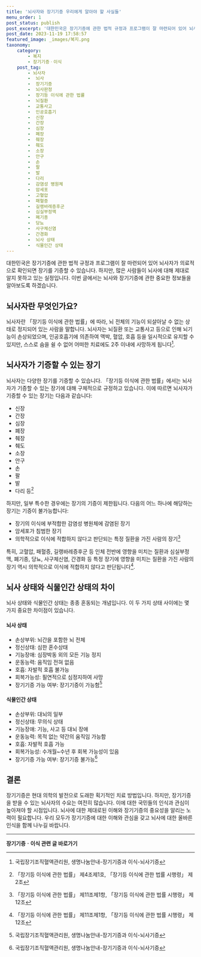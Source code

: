 ```yaml
---
title: '뇌사자와 장기기증 우리에게 알아야 할 사실들'
menu_order: 1
post_status: publish
post_excerpt: '대한민국은 장기기증에 관한 법적 규정과 프로그램이 잘 마련되어 있어 뇌사자가 의료적으로 확인되면 장기를 기증할 수 있습니다. 하지만, 많은 사람들이 뇌사에 대해 제대로 알지 못하고 있는 실정입니다. 이번 글에서는 뇌사와 장기기증에 관한 중요한 정보들을 알아보도록 하겠습니다.'
post_date: 2023-11-19 17:58:57
featured_image: _images/복지.png
taxonomy:
    category:
        - 복지
        - 장기기증ㆍ이식
    post_tag:
        - 뇌사자
        -  뇌사
        -  장기기증
        -  뇌사판정
        -  장기등 이식에 관한 법률
        -  뇌질환
        -  교통사고
        -  인공호흡기
        -  신장
        -  간장
        -  심장
        -  폐장
        -  췌장
        -  췌도
        -  소장
        -  안구
        -  손
        -  팔
        -  발
        -  다리
        -  감염성 병원체
        -  암세포
        -  고혈압
        -  패혈증
        -  길랭바레증후군
        -  심실부정맥
        -  폐기종
        -  당뇨
        -  사구체신염
        -  간경화
        -  뇌사 상태
        -  식물인간 상태
---
```



대한민국은 장기기증에 관한 법적 규정과 프로그램이 잘 마련되어 있어 뇌사자가 의료적으로 확인되면 장기를 기증할 수 있습니다. 하지만, 많은 사람들이 뇌사에 대해 제대로 알지 못하고 있는 실정입니다. 이번 글에서는 뇌사와 장기기증에 관한 중요한 정보들을 알아보도록 하겠습니다.

## 뇌사자란 무엇인가요?

뇌사자란 「장기등 이식에 관한 법률」에 따라, 뇌 전체의 기능이 되살아날 수 없는 상태로 정지되어 있는 사람을 말합니다. 뇌사자는 뇌질환 또는 교통사고 등으로 인해 뇌기능이 손상되었으며, 인공호흡기에 의존하여 맥박, 혈압, 호흡 등을 일시적으로 유지할 수 있지만, 스스로 숨을 쉴 수 없어 어떠한 치료에도 2주 이내에 사망하게 됩니다[^1].

## 뇌사자가 기증할 수 있는 장기

뇌사자는 다양한 장기를 기증할 수 있습니다. 「장기등 이식에 관한 법률」에서는 뇌사자가 기증할 수 있는 장기에 대해 구체적으로 규정하고 있습니다. 이에 따르면 뇌사자가 기증할 수 있는 장기는 다음과 같습니다:
- 신장
- 간장
- 심장
- 폐장
- 췌장
- 췌도
- 소장
- 안구
- 손
- 팔
- 발
- 다리 등[^2]

하지만, 일부 특수한 경우에는 장기의 기증이 제한됩니다. 다음의 어느 하나에 해당하는 장기는 기증이 불가능합니다:
- 장기의 이식에 부적합한 감염성 병원체에 감염된 장기
- 암세포가 침범한 장기
- 의학적으로 이식에 적합하지 않다고 판단되는 특정 질환을 가진 사람의 장기[^3]

특히, 고혈압, 패혈증, 길랭바레증후군 등 인체 전반에 영향을 미치는 질환과 심실부정맥, 폐기종, 당뇨, 사구체신염, 간경화 등 특정 장기에 영향을 미치는 질환을 가진 사람의 장기 역시 의학적으로 이식에 적합하지 않다고 판단됩니다[^3].

## 뇌사 상태와 식물인간 상태의 차이

뇌사 상태와 식물인간 상태는 종종 혼동되는 개념입니다. 이 두 가지 상태 사이에는 몇 가지 중요한 차이점이 있습니다.

#### 뇌사 상태
- 손상부위: 뇌간을 포함한 뇌 전체
- 정신상태: 심한 혼수상태
- 기능장애: 심장박동 외의 모든 기능 정지
- 운동능력: 움직임 전혀 없음
- 호흡: 자발적 호흡 불가능
- 회복가능성: 필연적으로 심정지하여 사망
- 장기기증 가능 여부: 장기기증이 가능함[^4]

#### 식물인간 상태
- 손상부위: 대뇌의 일부
- 정신상태: 무의식 상태
- 기능장애: 기능, 사고 등 대뇌 장애
- 운동능력: 목적 없는 약간의 움직임 가능함
- 호흡: 자발적 호흡 가능
- 회복가능성: 수개월~수년 후 회복 가능성이 있음
- 장기기증 가능 여부: 장기기증 불가능[^4]

## 결론

장기기증은 현대 의학의 발전으로 도래한 획기적인 치료 방법입니다. 하지만, 장기기증을 받을 수 있는 뇌사자의 수요는 여전히 많습니다. 이에 대한 국민들의 인식과 관심이 높아져야 할 시점입니다. 뇌사에 대한 제대로된 이해와 장기기증의 중요성을 알리는 노력이 필요합니다. 우리 모두가 장기기증에 대한 이해와 관심을 갖고 뇌사에 대한 올바른 인식을 함께 나누길 바랍니다.

[^1]: 국립장기조직혈액관리원, 생명나눔안내-장기기증과 이식-뇌사기증
[^2]: 「장기등 이식에 관한 법률」 제4조제1호, 「장기등 이식에 관한 법률 시행령」 제2조
[^3]: 「장기등 이식에 관한 법률」 제11조제1항, 「장기등 이식에 관한 법률 시행령」 제12조
[^4]: 국립장기조직혈액관리원, 생명나눔안내-장기기증과 이식-뇌사기증
<!-- wp:separator -->
<hr class="wp-block-separator has-alpha-channel-opacity"/>
<!-- /wp:separator -->

<!-- wp:group {"backgroundColor":"base","layout":{"type":"constrained"}} -->
<div class="wp-block-group has-base-background-color has-background"><!-- wp:paragraph {"align":"center","fontSize":"medium"} -->
<p class="has-text-align-center has-large-font-size"><strong>장기기증ㆍ이식 관련 글 바로가기</strong></p>
<!-- /wp:paragraph -->


<!-- wp:latest-posts
{"categories":[{"id":23730,"count":19,"description":"","link":"https://uknowlaw.com/category/%ec%9e%a5%ea%b8%b0%ea%b8%b0%ec%a6%9d%e3%86%8d%ec%9d%b4%ec%8b%9d/","name":"장기기증ㆍ이식","slug":"장기기증ㆍ이식","taxonomy":"category","parent":0,"meta":[],"_links":{"self":[{"href":"https://uknowlaw.com/wp-json/wp/v2/categories/23730"}],"collection":[{"href":"https://uknowlaw.com/wp-json/wp/v2/categories"}],"about":[{"href":"https://uknowlaw.com/wp-json/wp/v2/taxonomies/category"}],"wp:post_type":[{"href":"https://uknowlaw.com/wp-json/wp/v2/posts?categories=23730"}],"curies":[{"name":"wp","href":"https://api.w.org/{rel}","templated":true}]}}],"postsToShow":100,"excerptLength":28,"postLayout":"grid","columns":2,"featuredImageAlign":"left","featuredImageSizeSlug":"large","fontSize":"small"} /--></div>
<!-- /wp:group -->